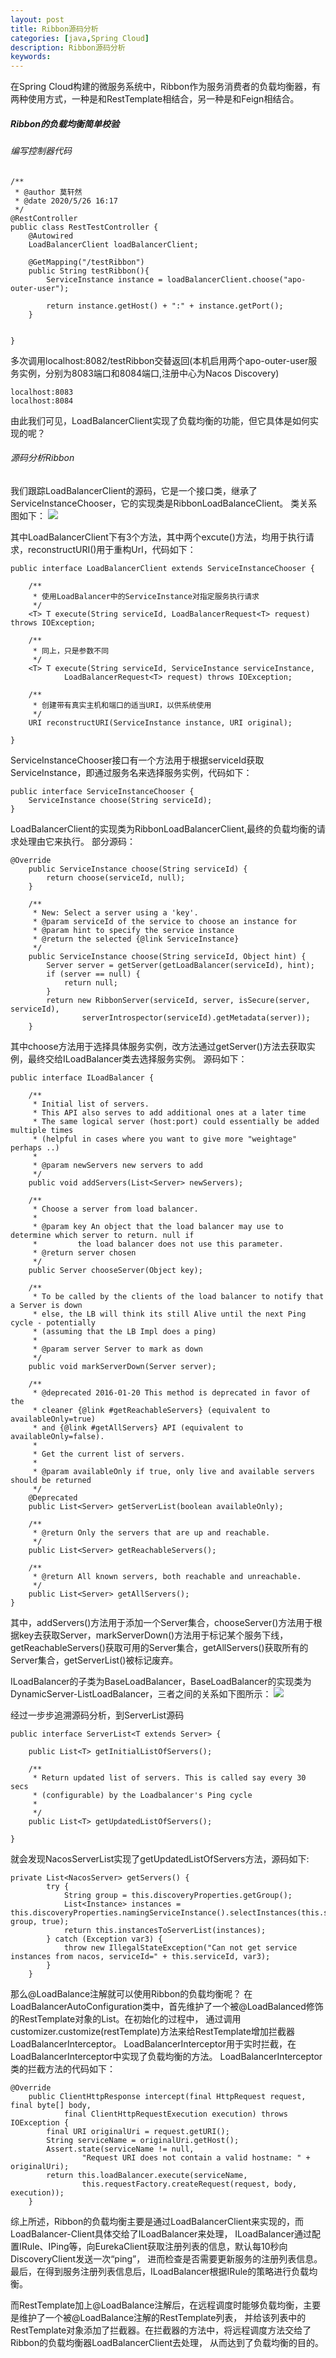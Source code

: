 ```yaml
---
layout: post
title: Ribbon源码分析
categories: [java,Spring Cloud]
description: Ribbon源码分析
keywords: 
---
```


在Spring Cloud构建的微服务系统中，Ribbon作为服务消费者的负载均衡器，有两种使用方式，一种是和RestTemplate相结合，另一种是和Feign相结合。

##### Ribbon的负载均衡简单校验
###### 编写控制器代码
```
/**
 * @author 莫轩然
 * @date 2020/5/26 16:17
 */
@RestController
public class RestTestController {
    @Autowired
    LoadBalancerClient loadBalancerClient;

    @GetMapping("/testRibbon")
    public String testRibbon(){
        ServiceInstance instance = loadBalancerClient.choose("apo-outer-user");

        return instance.getHost() + ":" + instance.getPort();
    }


}
```
多次调用localhost:8082/testRibbon交替返回(本机启用两个apo-outer-user服务实例，分别为8083端口和8084端口,注册中心为Nacos Discovery)
```
localhost:8083
localhost:8084
```
由此我们可见，LoadBalancerClient实现了负载均衡的功能，但它具体是如何实现的呢？

###### 源码分析Ribbon
我们跟踪LoadBalancerClient的源码，它是一个接口类，继承了ServiceInstanceChooser，它的实现类是RibbonLoadBalanceClient。
类关系图如下：
![](../images/2020-05-27-2.jpg)


其中LoadBalancerClient下有3个方法，其中两个excute()方法，均用于执行请求，reconstructURI()用于重构Url，代码如下：
```
public interface LoadBalancerClient extends ServiceInstanceChooser {

	/**
	 * 使用LoadBalancer中的ServiceInstance对指定服务执行请求
	 */
	<T> T execute(String serviceId, LoadBalancerRequest<T> request) throws IOException;

	/**
	 * 同上，只是参数不同
	 */
	<T> T execute(String serviceId, ServiceInstance serviceInstance,
			LoadBalancerRequest<T> request) throws IOException;

	/**
	 * 创建带有真实主机和端口的适当URI，以供系统使用
	 */
	URI reconstructURI(ServiceInstance instance, URI original);

}
```
ServiceInstanceChooser接口有一个方法用于根据serviceId获取ServiceInstance，即通过服务名来选择服务实例，代码如下：
```
public interface ServiceInstanceChooser {
	ServiceInstance choose(String serviceId);
}
```
LoadBalancerClient的实现类为RibbonLoadBalancerClient,最终的负载均衡的请求处理由它来执行。
部分源码：
```
@Override
	public ServiceInstance choose(String serviceId) {
		return choose(serviceId, null);
	}

	/**
	 * New: Select a server using a 'key'.
	 * @param serviceId of the service to choose an instance for
	 * @param hint to specify the service instance
	 * @return the selected {@link ServiceInstance}
	 */
	public ServiceInstance choose(String serviceId, Object hint) {
		Server server = getServer(getLoadBalancer(serviceId), hint);
		if (server == null) {
			return null;
		}
		return new RibbonServer(serviceId, server, isSecure(server, serviceId),
				serverIntrospector(serviceId).getMetadata(server));
	}
```
其中choose方法用于选择具体服务实例，改方法通过getServer()方法去获取实例，最终交给ILoadBalancer类去选择服务实例。
源码如下：
```
public interface ILoadBalancer {

	/**
	 * Initial list of servers.
	 * This API also serves to add additional ones at a later time
	 * The same logical server (host:port) could essentially be added multiple times
	 * (helpful in cases where you want to give more "weightage" perhaps ..)
	 * 
	 * @param newServers new servers to add
	 */
	public void addServers(List<Server> newServers);
	
	/**
	 * Choose a server from load balancer.
	 * 
	 * @param key An object that the load balancer may use to determine which server to return. null if 
	 *         the load balancer does not use this parameter.
	 * @return server chosen
	 */
	public Server chooseServer(Object key);
	
	/**
	 * To be called by the clients of the load balancer to notify that a Server is down
	 * else, the LB will think its still Alive until the next Ping cycle - potentially
	 * (assuming that the LB Impl does a ping)
	 * 
	 * @param server Server to mark as down
	 */
	public void markServerDown(Server server);
	
	/**
	 * @deprecated 2016-01-20 This method is deprecated in favor of the
	 * cleaner {@link #getReachableServers} (equivalent to availableOnly=true)
	 * and {@link #getAllServers} API (equivalent to availableOnly=false).
	 *
	 * Get the current list of servers.
	 *
	 * @param availableOnly if true, only live and available servers should be returned
	 */
	@Deprecated
	public List<Server> getServerList(boolean availableOnly);

	/**
	 * @return Only the servers that are up and reachable.
     */
    public List<Server> getReachableServers();

    /**
     * @return All known servers, both reachable and unreachable.
     */
	public List<Server> getAllServers();
}

```
其中，addServers()方法用于添加一个Server集合，chooseServer()方法用于根据key去获取Server，markServerDown()方法用于标记某个服务下线，
getReachableServers()获取可用的Server集合，getAllServers()获取所有的Server集合，getServerList()被标记废弃。

ILoadBalancer的子类为BaseLoadBalancer，BaseLoadBalancer的实现类为DynamicServer-ListLoadBalancer，三者之间的关系如下图所示：
![](../images/2020-05-27-3.jpg)

经过一步步追溯源码分析，到ServerList源码
```
public interface ServerList<T extends Server> {

    public List<T> getInitialListOfServers();
    
    /**
     * Return updated list of servers. This is called say every 30 secs
     * (configurable) by the Loadbalancer's Ping cycle
     * 
     */
    public List<T> getUpdatedListOfServers();   

}
```
就会发现NacosServerList实现了getUpdatedListOfServers方法，源码如下:
```
private List<NacosServer> getServers() {
        try {
            String group = this.discoveryProperties.getGroup();
            List<Instance> instances = this.discoveryProperties.namingServiceInstance().selectInstances(this.serviceId, group, true);
            return this.instancesToServerList(instances);
        } catch (Exception var3) {
            throw new IllegalStateException("Can not get service instances from nacos, serviceId=" + this.serviceId, var3);
        }
    }
```

那么@LoadBalance注解就可以使用Ribbon的负载均衡呢？
在LoadBalancerAutoConfiguration类中，首先维护了一个被@LoadBalanced修饰的RestTemplate对象的List。在初始化的过程中，
通过调用customizer.customize(restTemplate)方法来给RestTemplate增加拦截器LoadBalancerInterceptor。
LoadBalancerInterceptor用于实时拦截，在LoadBalancerInterceptor中实现了负载均衡的方法。
LoadBalancerInterceptor类的拦截方法的代码如下：
```
@Override
	public ClientHttpResponse intercept(final HttpRequest request, final byte[] body,
			final ClientHttpRequestExecution execution) throws IOException {
		final URI originalUri = request.getURI();
		String serviceName = originalUri.getHost();
		Assert.state(serviceName != null,
				"Request URI does not contain a valid hostname: " + originalUri);
		return this.loadBalancer.execute(serviceName,
				this.requestFactory.createRequest(request, body, execution));
	}
```
综上所述，Ribbon的负载均衡主要是通过LoadBalancerClient来实现的，而LoadBalancer-Client具体交给了ILoadBalancer来处理，
ILoadBalancer通过配置IRule、IPing等，向EurekaClient获取注册列表的信息，默认每10秒向DiscoveryClient发送一次“ping”，
进而检查是否需要更新服务的注册列表信息。最后，在得到服务注册列表信息后，ILoadBalancer根据IRule的策略进行负载均衡。

而RestTemplate加上@LoadBalance注解后，在远程调度时能够负载均衡，主要是维护了一个被@LoadBalance注解的RestTemplate列表，
并给该列表中的RestTemplate对象添加了拦截器。在拦截器的方法中，将远程调度方法交给了Ribbon的负载均衡器LoadBalancerClient去处理，
从而达到了负载均衡的目的。


